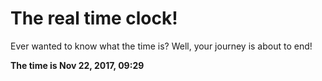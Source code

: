 # The real time clock!

Ever wanted to know what the time is? Well, your journey is about to end!

**The time is Nov 22, 2017, 09:29**